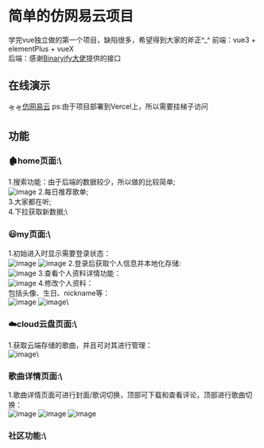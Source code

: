 # 简单的仿网易云项目
学完vue独立做的第一个项目，缺陷很多，希望得到大家的斧正^_^
前端：vue3 + elementPlus + vueX \
后端：感谢[Binaryify大佬](https://github.com/Binaryify)提供的接口

## 在线演示
🛸🛸[仿网易云](https://cloud-music-move.vercel.app/#/home)
ps:由于项目部署到Vercel上，所以需要挂梯子访问

## 功能
### 🏚️home页面:\
  1.搜索功能：由于后端的数据较少，所以做的比较简单;\
  ![image](https://user-images.githubusercontent.com/100813306/199457815-a46117cc-ceaa-4317-8843-23ae82eee185.png)
  2.每日推荐歌单;\
  3.大家都在听;\
  4.下拉获取新数据;\
### 😃my页面:\
  1.初始进入时显示需要登录状态：\
  ![image](https://user-images.githubusercontent.com/100813306/199456767-f630ae69-08b9-4941-b05e-0eb216146261.png)
  ![image](https://user-images.githubusercontent.com/100813306/199457035-0b04d67b-6eff-4c63-9af4-92648fca4d52.png)
  2.登录后获取个人信息并本地化存储:\
  ![image](https://user-images.githubusercontent.com/100813306/199457191-ce549c26-bcea-4669-9b71-bc930c7e0603.png)
  3.查看个人资料详情功能：\
  ![image](https://user-images.githubusercontent.com/100813306/199457389-00d4b839-d90f-49c1-b2f6-4a98db424e99.png)
  4.修改个人资料：\
  包括头像、生日、nickname等：\
  ![image](https://user-images.githubusercontent.com/100813306/199457583-ac12cf71-217e-46a7-8c33-951811002f81.png)
  ![image](https://user-images.githubusercontent.com/100813306/199457629-bc40085a-f348-418e-9a88-cdffb4ba15ea.png)\
### ☁️cloud云盘页面:\
  1.获取云端存储的歌曲，并且可对其进行管理：\
  ![image](https://user-images.githubusercontent.com/100813306/199458294-99edddef-ae8e-4a1a-b24e-964eac4b5ef7.png)\
### 歌曲详情页面:\
  1.歌曲详情页面可进行封面/歌词切换，顶部可下载和查看评论，顶部进行歌曲切换：\
  ![image](https://user-images.githubusercontent.com/100813306/199458768-e409f88f-8a8d-438b-8852-d0f4e287437b.png)
  ![image](https://user-images.githubusercontent.com/100813306/199458801-27b3c616-7302-4bca-9ece-0c4a74067ff9.png)
  ![image](https://user-images.githubusercontent.com/100813306/199458886-b8fc5347-4b3c-4f75-9080-99b046b4cd4e.png)
### 社区功能:\
  
  

  
  

